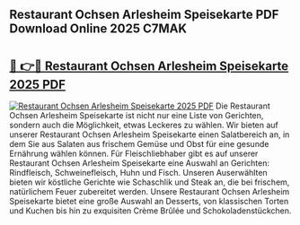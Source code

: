 ## Restaurant Ochsen Arlesheim Speisekarte PDF Download Online 2025 C7MAK

# <h2><a href="http://gc70qqx.nevu.top/?p=Restaurant+Ochsen+Arlesheim+Speisekarte">🔗 👉🔴 Restaurant Ochsen Arlesheim Speisekarte 2025 PDF</a></h2>

[![Restaurant Ochsen Arlesheim Speisekarte 2025 PDF](https://i.imgur.com/dBaPXMq.png)](http://gc70qqx.nevu.top/?p=Restaurant+Ochsen+Arlesheim+Speisekarte)
Die Restaurant Ochsen Arlesheim Speisekarte ist nicht nur eine Liste von Gerichten, sondern auch die Möglichkeit, etwas Leckeres zu wählen. Wir bieten auf unserer Restaurant Ochsen Arlesheim Speisekarte einen Salatbereich an, in dem Sie aus Salaten aus frischem Gemüse und Obst für eine gesunde Ernährung wählen können. Für Fleischliebhaber gibt es auf unserer Restaurant Ochsen Arlesheim Speisekarte eine Auswahl an Gerichten: Rindfleisch, Schweinefleisch, Huhn und Fisch. Unseren Auserwählten bieten wir köstliche Gerichte wie Schaschlik und Steak an, die bei frischem, natürlichem Feuer zubereitet werden. Unsere Restaurant Ochsen Arlesheim Speisekarte bietet eine große Auswahl an Desserts, von klassischen Torten und Kuchen bis hin zu exquisiten Crème Brûlée und Schokoladenstückchen.
